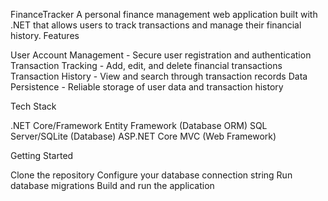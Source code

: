 FinanceTracker
A personal finance management web application built with .NET that allows users to track transactions and manage their financial history.
Features

User Account Management - Secure user registration and authentication
Transaction Tracking - Add, edit, and delete financial transactions
Transaction History - View and search through transaction records
Data Persistence - Reliable storage of user data and transaction history

Tech Stack

.NET Core/Framework
Entity Framework (Database ORM)
SQL Server/SQLite (Database)
ASP.NET Core MVC (Web Framework)

Getting Started

Clone the repository
Configure your database connection string
Run database migrations
Build and run the application
